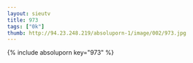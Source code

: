 ```yaml
--- 
layout: sieutv
title: 973
tags: ["0k"]
thumb: http://94.23.248.219/absoluporn-1/image/002/973.jpg
---
```

{% include absoluporn key="973" %} 
